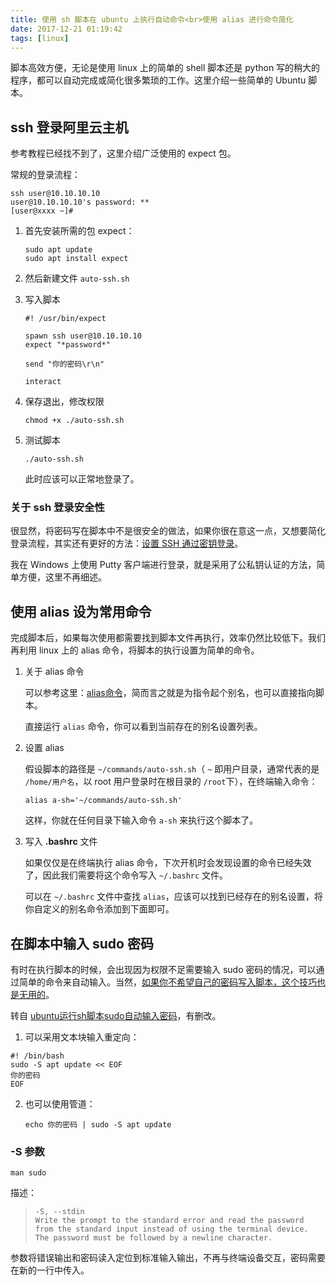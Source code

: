 ```yaml
---
title: 使用 sh 脚本在 ubuntu 上执行自动命令<br>使用 alias 进行命令简化
date: 2017-12-21 01:19:42
tags: [linux]
---
```

脚本高效方便，无论是使用 linux 上的简单的 shell 脚本还是 python 写的稍大的程序，都可以自动完成或简化很多繁琐的工作。这里介绍一些简单的 Ubuntu 脚本。

## ssh 登录阿里云主机

参考教程已经找不到了，这里介绍广泛使用的 expect 包。

<!--more-->

常规的登录流程：

```shell
ssh user@10.10.10.10
user@10.10.10.10's password: **
[user@xxxx ~]#
```

1. 首先安装所需的包 expect：

   ```shell
   sudo apt update
   sudo apt install expect
   ```


2. 然后新建文件 `auto-ssh.sh`

3. 写入脚本

   ```shell
   #! /usr/bin/expect

   spawn ssh user@10.10.10.10
   expect "*password*"

   send "你的密码\r\n"

   interact
   ```

4. 保存退出，修改权限

   ```shell
   chmod +x ./auto-ssh.sh
   ```

5. 测试脚本

   ```shell
   ./auto-ssh.sh
   ```

   此时应该可以正常地登录了。 


### 关于 ssh 登录安全性

很显然，将密码写在脚本中不是很安全的做法，如果你很在意这一点，又想要简化登录流程，其实还有更好的方法：[设置 SSH 通过密钥登录](https://hyjk2000.github.io/2012/03/16/how-to-set-up-ssh-keys/)。

我在 Windows 上使用 Putty 客户端进行登录，就是采用了公私钥认证的方法，简单方便，这里不再细述。



## 使用 alias 设为常用命令

完成脚本后，如果每次使用都需要找到脚本文件再执行，效率仍然比较低下。我们再利用 linux 上的 alias 命令，将脚本的执行设置为简单的命令。

1. 关于 alias 命令

   可以参考这里：[alias命令](http://man.linuxde.net/alias)，简而言之就是为指令起个别名，也可以直接指向脚本。

   直接运行 `alias` 命令，你可以看到当前存在的别名设置列表。

2. 设置 alias 

   假设脚本的路径是 `~/commands/auto-ssh.sh`（ `~` 即用户目录，通常代表的是 `/home/用户名`，以 root 用户登录时在根目录的 `/root`下），在终端输入命令：

   ```shell
   alias a-sh='~/commands/auto-ssh.sh'
   ```

   这样，你就在任何目录下输入命令 `a-sh` 来执行这个脚本了。

3. 写入 **.bashrc** 文件

   如果仅仅是在终端执行 alias 命令，下次开机时会发现设置的命令已经失效了，因此我们需要将这个命令写入 `~/.bashrc` 文件。

   可以在 `~/.bashrc` 文件中查找 `alias`，应该可以找到已经存在的别名设置，将你自定义的别名命令添加到下面即可。




## 在脚本中输入 sudo 密码

有时在执行脚本的时候，会出现因为权限不足需要输入 sudo 密码的情况，可以通过简单的命令来自动输入。当然，<u>如果你不希望自己的密码写入脚本，这个技巧也是无用的</u>。

转自 [ubuntu运行sh脚本sudo自动输入密码](https://segmentfault.com/a/1190000004950264)，有删改。

1. 可以采用文本块输入重定向：

  ```shell
  #! /bin/bash
  sudo -S apt update << EOF 
  你的密码
  EOF
  ```

2. 也可以使用管道：

   ```shell
   echo 你的密码 | sudo -S apt update
   ```


### -S 参数

```shell
man sudo
```

描述：

>     -S, --stdin
>     Write the prompt to the standard error and read the password from the standard input instead of using the terminal device. The password must be followed by a newline character.

参数将错误输出和密码读入定位到标准输入输出，不再与终端设备交互，密码需要在新的一行中传入。
